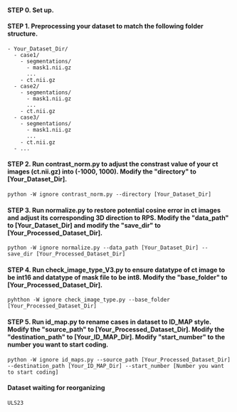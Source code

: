 #### STEP 0. Set up.



#### STEP 1. Preprocessing your dataset to match the following folder structure.
```
- Your_Dataset_Dir/
  - case1/
    - segmentations/
      - mask1.nii.gz
      ...
    - ct.nii.gz
  - case2/
    - segmentations/
      - mask1.nii.gz
      ...
    - ct.nii.gz
  - case3/
    - segmentations/
      - mask1.nii.gz
      ...
    - ct.nii.gz
  - ...
```

#### STEP 2. Run contrast_norm.py to adjust the constrast value of your ct images (ct.nii.gz) into (-1000, 1000). Modify the "directory" to [Your_Dataset_Dir].
```
python -W ignore contrast_norm.py --directory [Your_Dataset_Dir]
```
#### STEP 3. Run normalize.py to restore potential cosine error in ct images and adjust its corresponding 3D direction to RPS. Modify the "data_path" to [Your_Dataset_Dir] and modify the "save_dir" to [Your_Processed_Dataset_Dir].
```
python -W ignore normalize.py --data_path [Your_Dataset_Dir] --save_dir [Your_Processed_Dataset_Dir]
```

#### STEP 4. Run check_image_type_V3.py to ensure datatype of ct image to be int16 and datatype of mask file to be int8. Modify the "base_folder" to [Your_Processed_Dataset_Dir].
```
pyhthon -W ignore check_image_type.py --base_folder [Your_Processed_Dataset_Dir]
```

#### STEP 5. Run id_map.py to rename cases in dataset to ID_MAP style. Modify the "source_path" to [Your_Processed_Dataset_Dir]. Modify the "destination_path" to [Your_ID_MAP_Dir]. Modify "start_number" to the number you want to start coding.
```
python -W ignore id_maps.py --source_path [Your_Processed_Dataset_Dir] --destination_path [Your_ID_MAP_Dir] --start_number [Number you want to start coding]
```

#### Dataset waiting for reorganizing
```bash
ULS23
```
